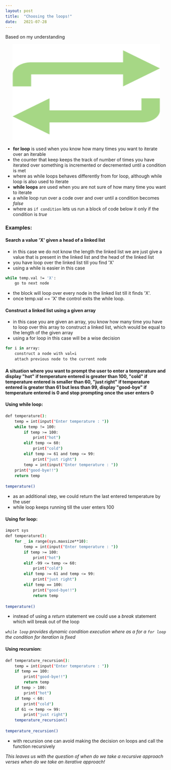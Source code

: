 ```yaml
---
layout: post
title:  "Choosing the loops!"
date:   2021-07-28 
---
```

Based on my understanding
<p align="center">
  <img width="460" height="300" src="/images/loop.jpg">
</p>

- **for loop** is used when you know how many times you want to iterate over an iterable
- the counter that keep keeps the track of number of times you have iterated over something is incremented or decremented until a condition is met
- where as while loops behaves differently from for loop, although while loop is also used to iterate
- **while loops** are used when you are not sure of how many time you want to iterate 
- a while loop run over a code over and over until a condition becomes  _false_ 
- where as `if condition` lets us run a block of code below it only if the condition is _true_

### Examples: 

#### Search a value 'X'  given a head of a linked list
- in this case we do not know the length the linked list we are just give a value that is present in the linked list and the head of the linked list
- you have loop over the linked list till you find 'X'
- using a while is easier in this case
```sh
while temp.val != 'X': 
    go to next node
```
- the block will loop over every node in the linked list till it finds 'X'.
- once temp.val == 'X' the control exits the while loop.

#### Construct a linked list using a given array
- in this case you are given an array, you know how many time you have to loop over this array to construct a linked list, which would be equal to the length of the given array
- using a for loop in this case will be a wise decision
```sh
for i in array:
    construct a node with val=i 
    attach previous node to the current node 
```

#### A situation where you want to prompt the user to enter a temperature and display "hot" if temperature entered is greater than 100, "cold" if temperature entered is smaller than 60, "just right" if temperature entered is greater than 61 but less than 99, display "good-bye" if temperature entered is 0 and stop prompting once the user enters 0 

#### Using while loop:
```sh
def temperature():
    temp = int(input("Enter temperature : "))
    while temp != 100:
        if temp >= 100:
            print("hot")
        elif temp <= 60:
            print("cold")
        elif temp >= 61 and temp <= 99:
            print("just right")
        temp = int(input("Enter temperature : "))
    print("good-bye!!")
    return temp

temperature()
```
- as an additional step, we could return the last entered temperature by the user
- while loop keeps running till the user enters 100

#### Using for loop:
```sh
import sys
def temperature():
    for _ in range(sys.maxsize**10):
        temp = int(input("Enter temperature : "))
        if temp >= 100:
            print("hot")
        elif -99 <= temp <= 60:
            print("cold")
        elif temp >= 61 and temp <= 99:
            print("just right")
        elif temp == 100:
            print("good-bye!!")
            return temp 

temperature()
```
- instead of using a _return_ statement we could use a _break_ statement which will break out of the loop 

_`while loop` provides dynamic condition execution where as a for a `for loop` the condition for iteration is fixed_

#### Using recursion:
```sh
def temperature_recursion():
    temp = int(input("Enter temperature : "))
    if temp == 100:
        print("good-bye!!")
        return temp
    if temp > 100:
        print("hot")
    if temp < 60:
        print("cold")
    if 61 <= temp <= 99:
        print("just right")
    temperature_recursion()

temperature_recursion() 
```
- with recursion one can avoid making the decision on loops and call the function recursively

_This leaves us with the question of when do we take a recursive approach verses when do we take an iterative approach!_
